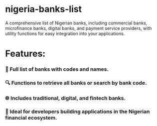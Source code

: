# nigeria-banks-list
A comprehensive list of Nigerian banks, including commercial banks, microfinance banks, digital banks, and payment service providers, with utility functions for easy integration into your applications.

# Features:
### 🏦 Full list of banks with codes and names.
### 🔍 Functions to retrieve all banks or search by bank code.
### 🌐 Includes traditional, digital, and fintech banks.
### 🚀 Ideal for developers building applications in the Nigerian financial ecosystem.
